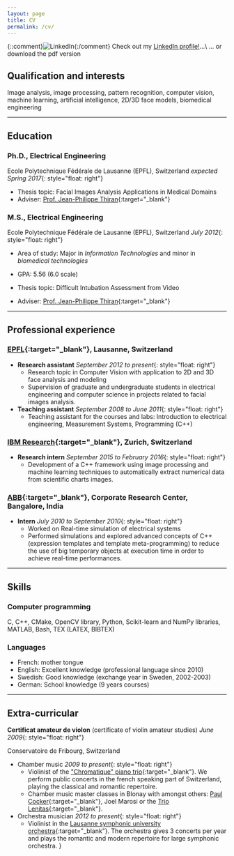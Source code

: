 ```yaml
---
layout: page
title: CV
permalink: /cv/
---
```


{::comment}![LinkedIn]({{site.url}}/resources/images/Logo-2C-21px-R.png){:/comment}
<a href="https://www.linkedin.com/in/gcuendet" target="_blank"><i class="fa fa-linkedin-square fa-3x"></i></a>
Check out my <a href="https://ch.linkedin.com/in/gcuendet" target="_blank">LinkedIn profile!</a>...\\
... or download the pdf version
<a href="{{site.url}}/resources/docs/gcuendet_cv.pdf" target="_blank"><i class="fa fa-file-pdf-o fa-3x"></i></a>


## Qualification and interests
Image analysis, image processing, pattern recognition, computer vision, machine learning, artificial intelligence, 2D/3D face models, biomedical engineering

---

## <i class="fa fa-mortar-board"></i> Education

### Ph.D., Electrical Engineering
Ecole Polytechnique Fédérale de Lausanne (EPFL), Switzerland _expected Spring 2017_{: style="float: right"}

- Thesis topic: Facial Images Analysis Applications in Medical Domains
- Adviser: [Prof. Jean-Philippe Thiran][J.-Ph.]{:target="_blank"}

### M.S., Electrical Engineering
Ecole Polytechnique Fédérale de Lausanne (EPFL), Switzerland _July 2012_{: style="float: right"}

- Area of study: Major in _Information Technologies_ and minor in _biomedical technologies_
- GPA: 5.56 (6.0 scale)

- Thesis topic: Difficult Intubation Assessment from Video
- Adviser: [Prof. Jean-Philippe Thiran][J.-Ph.]{:target="_blank"}

---

## <i class="fa fa-wrench"></i> Professional experience

### [EPFL][LTS5]{:target="_blank"}, Lausanne, Switzerland
- **Research assistant** _September 2012 to present_{: style="float: right"}
	+ Research topic in Computer Vision with application to 2D and 3D face analysis and modeling
	+ Supervision of graduate and undergraduate students in electrical engineering and computer science in projects related to facial images analysis.
- **Teaching assistant** _September 2008 to June 2011_{: style="float: right"}
	+ Teaching assistant for the courses and labs: Introduction to electrical engineering, Measurement Systems, Programming (C++)

### [IBM Research][ZRL]{:target="_blank"}, Zurich, Switzerland
- **Research intern** _September 2015 to February 2016_{: style="float: right"}
	+ Development of a C++ framework using image processing and machine learning techniques to automatically extract numerical data from scientific charts images.

### [ABB][ABB]{:target="_blank"}, Corporate Research Center, Bangalore, India
- **Intern** _July 2010 to September 2010_{: style="float: right"}
	+ Worked on Real-time simulation of electrical systems
	+ Performed simulations and explored advanced concepts of C++ (expression templates and template meta-programming) to reduce the use of big temporary objects at execution time in order to achieve real-time performances.

---

## <i class="fa fa-gears"></i> Skills

### <i class="fa fa-laptop"></i> Computer programming
C, C++, CMake, OpenCV library, Python, Scikit-learn and NumPy libraries,
MATLAB, Bash, TEX (LATEX, BIBTEX)

### <i class="fa fa-commenting-o"></i> Languages
- French: mother tongue
- English: Excellent knowledge (professional language since 2010)
- Swedish: Good knowledge (exchange year in Sweden, 2002-2003)
- German: School knowledge (9 years courses)

---

## <i class="fa fa-music"></i> Extra-curricular

**Certificat amateur de violon** (certificate of violin amateur studies) _June 2009_{: style="float: right"}

Conservatoire de Fribourg, Switzerland

- Chamber music _2009 to present_{: style="float: right"}
	+ Violinist of the ["Chromatique" piano trio][Chromatique]{:target="_blank"}. We perform public concerts in the french speaking part of Switzerland, playing the classical and romantic repertoire.
	+ Chamber music master classes in Blonay with amongst others: [Paul Cocker][PaulCocker]{:target="_blank"}, Joel Marosi or the [Trio Lenitas][Lenitas]{:target="_blank"}.
- Orchestra musician _2012 to present_{: style="float: right"}
	+ Violinist in the [Lausanne symphonic university orchestra][OSUL]{:target="_blank"}. The orchestra gives 3 concerts per year and plays the romantic and modern repertoire for large symphonic orchestra.
}

[J.-Ph.]: http://lts5www.epfl.ch/thiran.html
[LTS5]: http://lts5www.epfl.ch
[ZRL]: http://www.research.ibm.com/labs/zurich/
[ABB]: http://new.abb.com/about/technology/corporate-research-centers/corporate-research-center-india
[Chromatique]: https://www.facebook.com/trio.chromatique/
[PaulCocker]: https://fr.wikipedia.org/wiki/Paul_Coker
[Lenitas]: http://www.triolenitas.com
[OSUL]: http://www2.unil.ch/osul/

